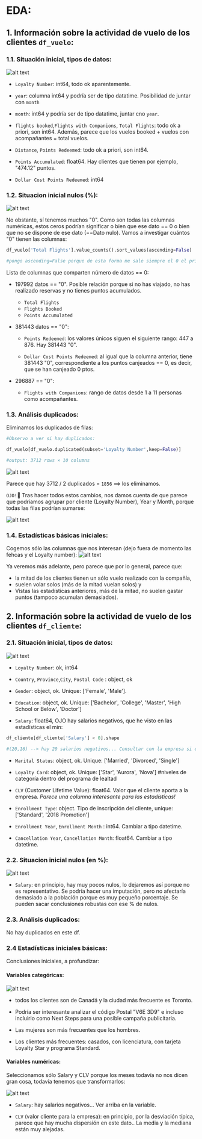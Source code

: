 # EDA:

## 1. Información sobre la actividad de vuelo de los clientes `df_vuelo`:

### 1.1. Situación inicial, tipos de datos:

![alt text](images/image.png)


- `Loyalty Number`: int64, todo ok aparentemente.

- `year`: columna int64 y podría ser de tipo datatime. Posibilidad de juntar con `month`

- `month`: int64 y podría ser de tipo datatime, juntar cno `year`.

- `flights booked`,`Flights with Companions`, `Total Flights`: todo ok a priori, son int64. Además, parece que los vuelos booked + vuelos con acompañantes = total vuelos.

- `Distance`, `Points Redeemed`: todo ok a priori, son int64.

- `Points Accumulated`: float64. Hay clientes que tienen por ejemplo, "474.12" puntos.

- `Dollar Cost Points Redeemed`:  int64

### 1.2. Situacion inicial nulos (%):

![alt text](images/image-1.png)

No obstante, sí tenemos muchos "0". Como son todas las columnas numéricas, estos ceros podrían significar o bien que ese dato == 0 o bien que no se dispone de ese dato (==Dato nulo). Vamos a investigar cuántos "0" tienen las columnas:

```python
df_vuelo['Total Flights'].value_counts().sort_values(ascending=False)

#pongo ascending=False porque de esta forma me sale siempre el 0 el primero, porque es el que más registros tiene.
```

Lista de columnas que comparten número de datos == 0:

- 197992 datos == "0". Posible relación porque si no has viajado, no has realizado reservas y no tienes puntos acumulados.
    - `Total Flights`
    - `Flights Booked`
    - `Points Accumulated`


- 381443 datos == "0":
    - `Points Redeemed`: los valores únicos siguen el siguiente rango: 447 a 876. Hay 381443 "0".

    - `Dollar Cost Points Redeemed`: al igual que la columna anterior, tiene 381443 "0", correspondiente a los puntos canjeados == 0, es decir, que se han canjeado 0 ptos.

- 296887 == "0":
    - `Flights with Companions`: rango de datos desde 1 a 11 personas como acompañantes.



### 1.3. Análisis duplicados:
Eliminamos los duplicados de filas:

```python
#Observo a ver si hay duplicados:

df_vuelo[df_vuelo.duplicated(subset='Loyalty Number',keep=False)]

#output: 3712 rows × 10 columns
```
![alt text](images/image-3.png)


Parece que hay 3712 /  2 duplicados = `1856` ==> los eliminamos.


`OJO!`👀
Tras hacer todos estos cambios, nos damos cuenta de que parece que podríamos agrupar por cliente (Loyalty Number), Year y Month,  porque todas las filas podrían sumarse:

![alt text](images/image20.png)



### 1.4. Estadísticas básicas iniciales:
Cogemos sólo las columnas que nos interesan (dejo fuera de momento las fehcas y el Loyalty number):
![alt text](images/image-5.png)

Ya veremos más adelante, pero parece que por lo general, parece que:
-  la mitad de los clientes tienen un sólo vuelo realizado con la compañía, 
- suelen volar solos (más de la mitad vuelan solos) y 
- Vistas las estadísticas anteriores, más de la mitad, no suelen gastar puntos (tampoco acumulan demasiados).


## 2. Información sobre la actividad de vuelo de los clientes `df_cliente`:

### 2.1. Situación inicial, tipos de datos:
![alt text](images/image-4.png)

- `Loyalty Number`: ok, int64

- `Country`, `Province`,`City`, `Postal Code` : object, ok

- `Gender`: object, ok. Unique: ['Female', 'Male'].

- `Education`: object, ok. Unique: ['Bachelor', 'College', 'Master', 'High School or Below', 'Doctor']

- `Salary`: float64, OJO hay salarios negativos, que he visto en las estadísticas el min:

```python
df_cliente[df_cliente['Salary'] < 0].shape

#(20,16) --> hay 20 salarios negativos... Consultar con la empresa si esto puede ser un error y haya que ponerlos todos en valor absoluto, y en caso afirmativo, cambiarlo a valor absoluto.
```


- `Marital Status`: object, ok. Unique: ['Married', 'Divorced', 'Single']

- `Loyalty Card`: object, ok. Unique: ['Star', 'Aurora', 'Nova'] #niveles de categoría dentro del programa de lealtad

- `CLV` (Customer Lifetime Value): float64. Valor que el cliente aporta a la empresa. *Parece una columna interesante para las estadísticas!*

- `Enrollment Type`: object. Tipo de inscripción del cliente, unique: ['Standard', '2018 Promotion']

- `Enrollment Year`, `Enrollment Month` : int64. Cambiar a tipo datetime.

- `Cancellation Year`, `Cancellation Month`: float64. Cambiar a tipo datetime.


### 2.2. Situacion inicial nulos (en %):

![alt text](images/image-6.png)
- `Salary`: en principio, hay muy pocos nulos, lo dejaremos así porque no es representativo. Se podría hacer una imputación, pero no afectaría demasiado a la población porque es muy pequeño porcentaje. Se pueden sacar conclusiones robustas con ese % de nulos.



### 2.3. Análisis duplicados:
No hay duplicados en este df.

### 2.4 Estadísticas iniciales básicas:

Conclusiones iniciales, a profundizar:

#### Variables categóricas:

![alt text](images/image-7.png)

- todos los clientes son de Canadá y la ciudad más frecuente es Toronto.

- Podría ser interesante analizar el código Postal "V6E 3D9" e incluso incluirlo como Next Steps para una posible campaña publicitaria.

- Las mujeres son más frecuentes que los hombres.

- Los clientes más frecuentes: casados, con licenciatura, con tarjeta Loyalty Star y programa Standard.

#### Variables numéricas:

Seleccionamos sólo Salary y CLV porque los meses todavía no nos dicen gran cosa, todavía tenemos que transformarlos:

![alt text](images/image-10.png)

- `Salary`: hay salarios negativos... Ver arriba en la variable.

- `CLV` (valor cliente para la empresa): en principio, por la desviación típica, parece que hay mucha dispersión en este dato.. La media y la mediana están muy alejadas.

